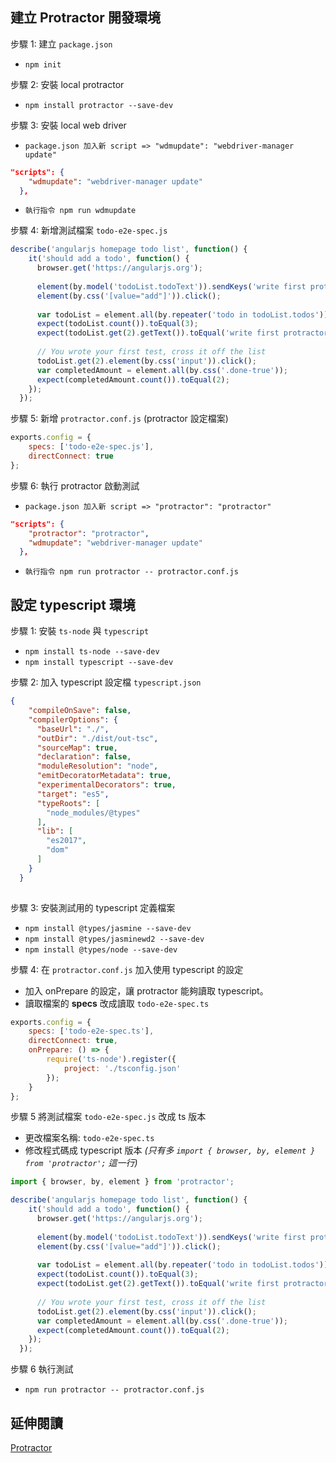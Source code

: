 ﻿## 建立 Protractor 開發環境
步驟 1: 建立 `package.json`

* `npm init`

步驟 2: 安裝 local protractor

* `npm install protractor --save-dev`

步驟 3: 安裝 local web driver

* `package.json 加入新 script => "wdmupdate": "webdriver-manager update"`

``` json
"scripts": {
    "wdmupdate": "webdriver-manager update"
  },
```

* `執行指令 npm run wdmupdate`

步驟 4: 新增測試檔案 `todo-e2e-spec.js`
``` js
describe('angularjs homepage todo list', function() {
    it('should add a todo', function() {
      browser.get('https://angularjs.org');
  
      element(by.model('todoList.todoText')).sendKeys('write first protractor test');
      element(by.css('[value="add"]')).click();
  
      var todoList = element.all(by.repeater('todo in todoList.todos'));
      expect(todoList.count()).toEqual(3);
      expect(todoList.get(2).getText()).toEqual('write first protractor test');
  
      // You wrote your first test, cross it off the list
      todoList.get(2).element(by.css('input')).click();
      var completedAmount = element.all(by.css('.done-true'));
      expect(completedAmount.count()).toEqual(2);
    });
  });
```

步驟 5: 新增 `protractor.conf.js` (protractor 設定檔案)
``` js
exports.config = {
    specs: ['todo-e2e-spec.js'],
    directConnect: true
};
```

步驟 6: 執行 protractor 啟動測試

* `package.json 加入新 script => "protractor": "protractor"`

``` json
"scripts": {
    "protractor": "protractor",
    "wdmupdate": "webdriver-manager update"
  },
```

* `執行指令 npm run protractor -- protractor.conf.js`


## 設定 typescript 環境

步驟 1: 安裝 `ts-node` 與 `typescript`

* `npm install ts-node --save-dev`
* `npm install typescript --save-dev`

步驟 2: 加入 typescript 設定檔 `typescript.json`
``` json
{
    "compileOnSave": false,
    "compilerOptions": {
      "baseUrl": "./",
      "outDir": "./dist/out-tsc",
      "sourceMap": true,
      "declaration": false,
      "moduleResolution": "node",
      "emitDecoratorMetadata": true,
      "experimentalDecorators": true,
      "target": "es5",
      "typeRoots": [
        "node_modules/@types"
      ],
      "lib": [
        "es2017",
        "dom"
      ]
    }
  }
  
```

步驟 3: 安裝測試用的 typescript 定義檔案
* `npm install @types/jasmine --save-dev`
* `npm install @types/jasminewd2 --save-dev`
* `npm install @types/node --save-dev`

步驟 4: 在 `protractor.conf.js` 加入使用 typescript 的設定
* 加入 onPrepare 的設定，讓 protractor 能夠讀取 typescript。
* 讀取檔案的 **specs** 改成讀取 `todo-e2e-spec.ts`

``` js
exports.config = {
    specs: ['todo-e2e-spec.ts'],
    directConnect: true,
    onPrepare: () => {
        require('ts-node').register({
            project: './tsconfig.json'
        });
    }
};
```

步驟 5 將測試檔案 `todo-e2e-spec.js` 改成 ts 版本
* 更改檔案名稱: `todo-e2e-spec.ts`
* 修改程式碼成 typescript 版本 *(只有多 `import { browser, by, element } from 'protractor';` 這一行)*
``` ts
import { browser, by, element } from 'protractor';

describe('angularjs homepage todo list', function() {
    it('should add a todo', function() {
      browser.get('https://angularjs.org');
  
      element(by.model('todoList.todoText')).sendKeys('write first protractor test');
      element(by.css('[value="add"]')).click();
  
      var todoList = element.all(by.repeater('todo in todoList.todos'));
      expect(todoList.count()).toEqual(3);
      expect(todoList.get(2).getText()).toEqual('write first protractor test');
  
      // You wrote your first test, cross it off the list
      todoList.get(2).element(by.css('input')).click();
      var completedAmount = element.all(by.css('.done-true'));
      expect(completedAmount.count()).toEqual(2);
    });
  });
```
步驟 6 執行測試
* `npm run protractor -- protractor.conf.js`


## 延伸閱讀
[Protractor](https://https://www.protractortest.org/#/)